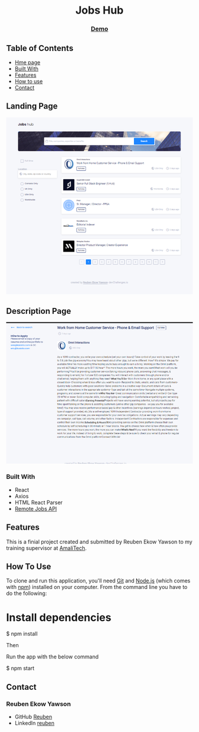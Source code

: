 <h1 align="center">Jobs Hub</h1>


<div align="center">
  <h3>
    <a href="">
      Demo
    </a>
  </h3>
</div>

## Table of Contents

- [Hme page](#home)
- [Built With](#built-with)
- [Features](#features)
- [How to use](#how-to-use)
- [Contact](#contact)

## Landing Page

![screenshot](src/components/Screenshot.png)

## Description Page

![screenshot](src/components/Screen.png)


### Built With

* React
* Axios
* HTML React Parser
* [Remote Jobs API](https://remotive.com/api/remote-jobs)

## Features

This is a finial project created and submitted by Reuben Ekow Yawson to my training supervisor at [AmaliTech](https://amalitech.org).

## How To Use

To clone and run this application, you'll need [Git](https://git-scm.com) and [Node.js](https://nodejs.org/en/download/) (which comes with [npm](http://npmjs.com)) installed on your computer. From the command line you have to do the following:

# Install dependencies
$ npm install

Then

Run the app with the below command

$ npm start

## Contact

<h3>Reuben Ekow Yawson</h3>

- GitHub [Reuben](https://github.com/Reuben-Ekow-Yawson)
- LinkedIn [reuben](www.linkedin.com/in/reuben-ekow-yawson)
